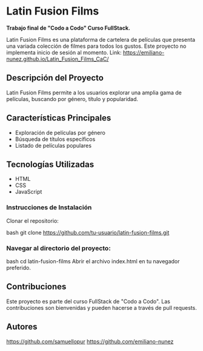 # Latin Fusion Films

**Trabajo final de "Codo a Codo" Curso FullStack.**

Latin Fusion Films es una plataforma de cartelera de películas que presenta una variada colección de filmes para todos los gustos. Este proyecto no implementa inicio de sesión al momento.
Link: https://emiliano-nunez.github.io/Latin_Fusion_Films_CaC/

## Descripción del Proyecto

Latin Fusion Films permite a los usuarios explorar una amplia gama de películas, buscando por género, título y popularidad.

## Características Principales

- Exploración de películas por género
- Búsqueda de títulos específicos
- Listado de películas populares

## Tecnologías Utilizadas

- HTML
- CSS
- JavaScript

<h3>Instrucciones de Instalación</h3>
Clonar el repositorio:

bash
git clone https://github.com/tu-usuario/latin-fusion-films.git
<h3>Navegar al directorio del proyecto:</h3>

bash
cd latin-fusion-films
Abrir el archivo index.html en tu navegador preferido.

## Contribuciones
Este proyecto es parte del curso FullStack de "Codo a Codo". Las contribuciones son bienvenidas y pueden hacerse a través de pull requests.

## Autores
https://github.com/samuellopur
https://github.com/emiliano-nunez
